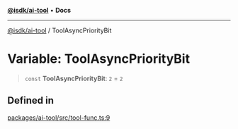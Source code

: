 [**@isdk/ai-tool**](../README.md) • **Docs**

***

[@isdk/ai-tool](../globals.md) / ToolAsyncPriorityBit

# Variable: ToolAsyncPriorityBit

> `const` **ToolAsyncPriorityBit**: `2` = `2`

## Defined in

[packages/ai-tool/src/tool-func.ts:9](https://github.com/isdk/ai-tool.js/blob/5f9f0083c734722103ff5468e424b48c212a55f0/src/tool-func.ts#L9)
